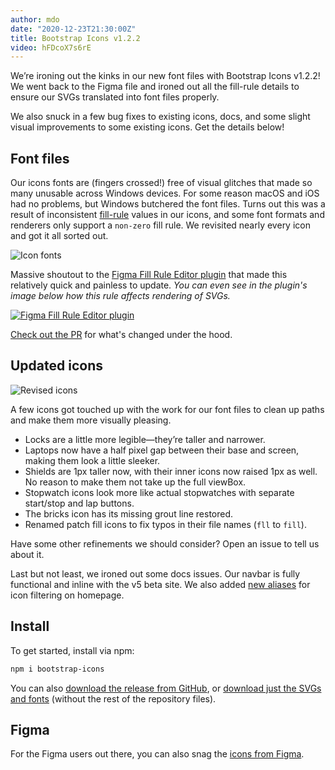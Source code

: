 ```yaml
---
author: mdo
date: "2020-12-23T21:30:00Z"
title: Bootstrap Icons v1.2.2
video: hFDcoX7s6rE
---
```


We’re ironing out the kinks in our new font files with Bootstrap Icons v1.2.2! We went back to the Figma file and ironed out all the fill-rule details to ensure our SVGs translated into font files properly.

We also snuck in a few bug fixes to existing icons, docs, and some slight visual improvements to some existing icons. Get the details below!

## Font files

Our icons fonts are (fingers crossed!) free of visual glitches that made so many unusable across Windows devices. For some reason macOS and iOS had no problems, but Windows butchered the font files. Turns out this was a result of inconsistent [fill-rule](https://developer.mozilla.org/en-US/docs/Web/SVG/Attribute/fill-rule) values in our icons, and some font formats and renderers only support a `non-zero` fill rule. We revisited nearly every icon and got it all sorted out.

![Icon fonts](/assets/img/2020/12/icons-font-index.png)

Massive shoutout to the [Figma Fill Rule Editor plugin](https://www.figma.com/community/plugin/771155994770327940) that made this relatively quick and painless to update. _You can even see in the plugin's image below how this rule affects rendering of SVGs._

[![Figma Fill Rule Editor plugin](/assets/img/2020/12/figma-fill-rule-editor.png)](https://www.figma.com/community/plugin/771155994770327940)

[Check out the PR](https://github.com/twbs/icons/pull/552) for what's changed under the hood.

## Updated icons

![Revised icons](/assets/img/2020/12/icons-realigned.png)

A few icons got touched up with the work for our font files to clean up paths and make them more visually pleasing.

- Locks are a little more legible—they’re taller and narrower.
- Laptops now have a half pixel gap between their base and screen, making them look a little sleeker.
- Shields are 1px taller now, with their inner icons now raised 1px as well. No reason to make them not take up the full viewBox.
- Stopwatch icons look more like actual stopwatches with separate start/stop and lap buttons.
- The bricks icon has its missing grout line restored.
- Renamed patch fill icons to fix typos in their file names (`fll` to `fill`).

Have some other refinements we should consider? Open an issue to tell us about it.

Last but not least, we ironed out some docs issues. Our navbar is fully functional and inline with the v5 beta site. We also added [new aliases](https://github.com/twbs/icons/pull/561) for icon filtering on homepage.

## Install

To get started, install via npm:

```sh
npm i bootstrap-icons
```

You can also [download the release from GitHub](https://github.com/twbs/icons/releases/tag/v1.2.2), or [download just the SVGs and fonts](https://github.com/twbs/icons/releases/download/v1.2.2/bootstrap-icons-1.2.2.zip) (without the rest of the repository files).

## Figma

For the Figma users out there, you can also snag the [icons from Figma](https://www.figma.com/file/0fjzjlmwMsHJ0Mgj51j444/Bootstrap-Icons-v1.2.2?node-id=0%3A1).

